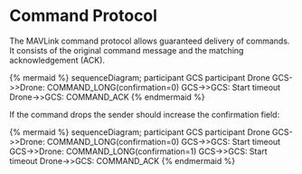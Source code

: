 # Command Protocol

The MAVLink command protocol allows guaranteed delivery of commands. It consists of the original command message and the matching acknowledgement \(ACK\).

{% mermaid %} sequenceDiagram; participant GCS participant Drone GCS->>Drone: COMMAND_LONG(confirmation=0) GCS->>GCS: Start timeout Drone->>GCS: COMMAND_ACK {% endmermaid %}

If the command drops the sender should increase the confirmation field:

{% mermaid %} sequenceDiagram; participant GCS participant Drone GCS->>Drone: COMMAND_LONG(confirmation=0) GCS->>GCS: Start timeout GCS->>Drone: COMMAND_LONG(confirmation=1) GCS->>GCS: Start timeout Drone->>GCS: COMMAND_ACK {% endmermaid %}